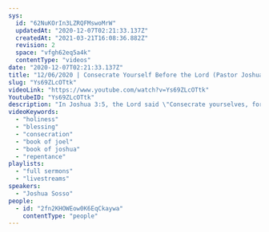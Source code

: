 ```yaml
---
sys:
  id: "62NuKOrIn3LZRQFMswoMrW"
  updatedAt: "2020-12-07T02:21:33.137Z"
  createdAt: "2021-03-21T16:08:36.882Z"
  revision: 2
  space: "vfgh62eq5a4k"
  contentType: "videos"
date: "2020-12-07T02:21:33.137Z"
title: "12/06/2020 | Consecrate Yourself Before the Lord (Pastor Joshua Sosso)"
slug: "Ys69ZLcOTtk"
videoLink: "https://www.youtube.com/watch?v=Ys69ZLcOTtk"
YoutubeID: "Ys69ZLcOTtk"
description: "In Joshua 3:5, the Lord said \"Consecrate yourselves, for tomorrow the Lord will do amazing things among you.\" Consecration is a precursor to the blessing the Lord will pour out on the Body of Christ. Pastor Josh shares a continuation of the morning message and encourages the Church to repent for the areas that were discussed (abortion, human trafficking, pornography, spousal and child abuse, adultery, not honor their word, and spiritual leaders not practicing their own preaching). After repenting for these things corporately, we learned about breakthroughs in our nation that were shared during this message. God will not allow His people to be a scorn to the nations. Continue covering our nation in prayer and seeking instructions from the Lord! This sermon was delivered by Pastor Joshua Sosso at Freedom Fellowship Church International on December 06, 2020."
videoKeywords:
  - "holiness"
  - "blessing"
  - "consecration"
  - "book of joel"
  - "book of joshua"
  - "repentance"
playlists:
  - "full sermons"
  - "livestreams"
speakers:
  - "Joshua Sosso"
people:
  - id: "2fn2KHOWEow0K6EqCkaywa"
    contentType: "people"
---
```

